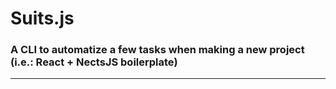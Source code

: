 # **Suits.js**

### A CLI to automatize a few tasks when making a new project (i.e.: React + NectsJS boilerplate)

---
